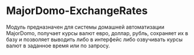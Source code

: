 # MajorDomo-ExchangeRates

Модуль предназначен для системы домашней автоматизации MajorDomo, получает курсы валют евро, доллар, рубль, сохраняет их в базу и позволяет выводить либо в интерфейс либо озвучивать курсы валют в заданное время или по запросу.
